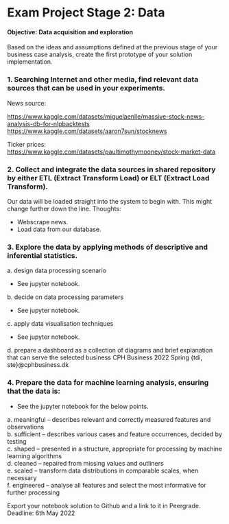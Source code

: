 # Exam Project Stage 2: Data 

#### Objective: Data acquisition and exploration 
Based on the ideas and assumptions defined at the previous stage of your business case analysis,
create the first prototype of your solution implementation.
### 1. Searching Internet and other media, find relevant data sources that can be used in your experiments.  
News source:  

https://www.kaggle.com/datasets/miguelaenlle/massive-stock-news-analysis-db-for-nlpbacktests
https://www.kaggle.com/datasets/aaron7sun/stocknews

Ticker prices:  
https://www.kaggle.com/datasets/paultimothymooney/stock-market-data

### 2. Collect and integrate the data sources in shared repository by either ETL (Extract Transform Load) or ELT (Extract Load Transform).  
Our data will be loaded straight into the system to begin with. This might change further down the line. Thoughts:  
- Webscrape news.  
- Load data from our database.   


### 3. Explore the data by applying methods of descriptive and inferential statistics. 
a. design data processing scenario  
- See jupyter notebook.  

b. decide on data processing parameters
- See jupyter notebook.  

c. apply data visualisation techniques
- See jupyter notebook.  

d. prepare a dashboard as a collection of diagrams and brief explanation that can serve the 
selected business CPH Business 2022 Spring {tdi, ste}@cphbusiness.dk  

### 4. Prepare the data for machine learning analysis, ensuring that the data is:  
- See the jupyter notebook for the below points.  

a. meaningful – describes relevant and correctly measured features and observations  
b. sufficient – describes various cases and feature occurrences, decided by testing   
c. shaped – presented in a structure, appropriate for processing by machine learning 
algorithms  
d. cleaned – repaired from missing values and outliners  
e. scaled – transform data distributions in comparable scales, when necessary  
f. engineered – analyse all features and select the most informative for further processing


Export your notebook solution to Github and a link to it in Peergrade.  
Deadline: 6th May 2022


